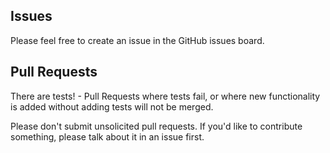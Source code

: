 

## Issues

Please feel free to create an issue in the GitHub issues board.


## Pull Requests

There are tests! - Pull Requests where tests fail, or where new functionality is added without adding tests will not be merged.

Please don't submit unsolicited pull requests. If you'd like to contribute something, please talk about it in an issue first.



